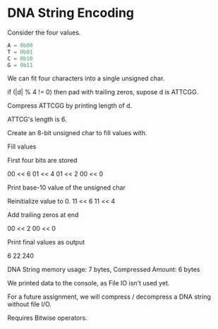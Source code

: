 # DNA String Encoding

Consider the four values.

```c
A = 0b00
T = 0b01
C = 0b10
G = 0b11
```

We can fit four characters into a single unsigned char.


if (|d| % 4 != 0) then pad with trailing zeros, supose d is ATTCGG.

Compress ATTCGG by printing length of d.

ATTCG's length is 6.

Create an 8-bit unsigned char to fill values with.

Fill values

First four bits are stored

00 << 6
01 << 4
01 << 2
00 << 0

Print base-10 value of the unsigned char

Reinitialize value to 0.
11 << 6
11 << 4

Add trailing zeros at end

00 << 2
00 << 0

Print final values as output

6 22 240

DNA String memory usage: 7 bytes, Compressed Amount: 6 bytes

We printed data to the console, as File IO isn't used yet.

For a future assignment, we will compress / decompress a DNA string without file I/O.

Requires Bitwise operators.
